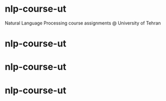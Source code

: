 # nlp-course-ut
Natural Language Processing course assignments @ University of Tehran
# nlp-course-ut
# nlp-course-ut
# nlp-course-ut
